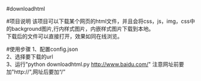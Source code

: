 #downloadhtml

#项目说明
该项目可以下载某个网页的html文件，并且会将css，js，img，css中的background图片,行内样式图片，内嵌样式图片下载到本地。  
下载后的文件可以直接打开，效果如同在线浏览。


#使用步骤
1、配置config.json  
2、选择要下载的url  
3、运行"python downloadhtml.py http://www.baidu.com/" 注意网址前要加"http://",网址后要加“/”  
